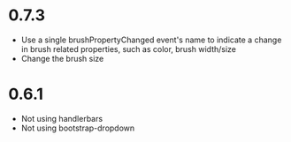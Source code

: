 # 0.7.3

- Use a single brushPropertyChanged event's name to indicate a change in brush related properties, such as color, brush width/size
- Change the brush size

# 0.6.1

- Not using handlerbars
- Not using bootstrap-dropdown